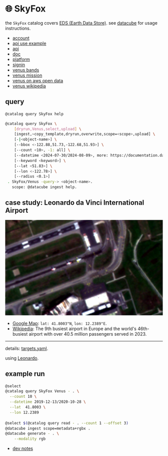 # 🌐 SkyFox

the `SkyFox` catalog covers [EDS (Earth Data Store)](https://earthdaily.github.io/EDA-Documentation/). see [datacube](../) for usage instructions.

 - [account](https://console.earthdaily.com/account)
 - [api use example](https://github.com/earthdaily/EDA-Documentation/blob/gh-pages/API/APIUsage/earthplatform_stac_api_examples.py)
 - [api](https://api.earthdaily.com/platform/v1/stac)
 - [doc](https://earthdaily.github.io/EDA-Documentation/)
 - [platform](https://console.earthdaily.com/platform)
 - [signin](https://console.earthdaily.com/mosaics/signin)
 - [venus bands](https://un-regard-sur-la-terre.org/2017/08/les-premieres-images-du-satellite-ven-s-sont-arrivees.html)
 - [venus mission](https://www.eoportal.org/satellite-missions/venus)
 - [venus on aws open data](https://registry.opendata.aws/venus-l2a-cogs/)
 - [venus wikipedia](https://en.wikipedia.org/wiki/VEN%CE%BCS)

## query

```bash
@catalog query SkyFox help
```
```bash
@catalog query SkyFox \
	[dryrun,Venus,select,upload] \
	[ingest,~copy_template,dryrun,overwrite,scope=<scope>,upload] \
	[-|<object-name>] \
	[--bbox <-122.88,51.73,-122.68,51.93>] \
	[--count <10>, -1: all] \
	[--datetime <2024-07-30/2024-08-09>, more: https://documentation.dataspace.copernicus.eu/APIs/STAC.html#search-items-by-datetime] \
	[--keyword <keyword>] \
	[--lat <51.83>] \
	[--lon <-122.78>] \
	[--radius <0.1>]
 . SkyFox/Venus -query-> <object-name>.
   scope: @datacube ingest help.
```

## case study: Leonardo da Vinci International Airport

![image](https://github.com/kamangir/assets/blob/main/blue-geo/Leonardo.png?raw=true)

 - [Google Map](https://maps.app.goo.gl/Zpnj53kVcQQ4fNA17): `lat: 41.8003"N`, `lon: 12.2389"E`.
 - [Wikipedia](https://en.wikipedia.org/wiki/Rome_Fiumicino_Airport): The 9th busiest airport in Europe and the world's 46th-busiest airport with over 40.5 million passengers served in 2023.

---

details: [targets.yaml](../targets.yaml).


using [Leonardo](../../watch/targets/Leonardo.md).

## example run

```bash
@select
@catalog query SkyFox Venus - . \
  --count 10 \
  --datetime 2019-12-13/2020-10-28 \
  --lat  41.8003 \
  --lon 12.2389

@select $(@catalog query read - . --count 1 --offset 3)
@datacube ingest scope=metadata+rgbx .
@datacube generate - . \
	--modality rgb
```

- [dev notes](https://arash-kamangir.medium.com/%EF%B8%8F-conversations-with-ai-234-7ffa6d34230b)
